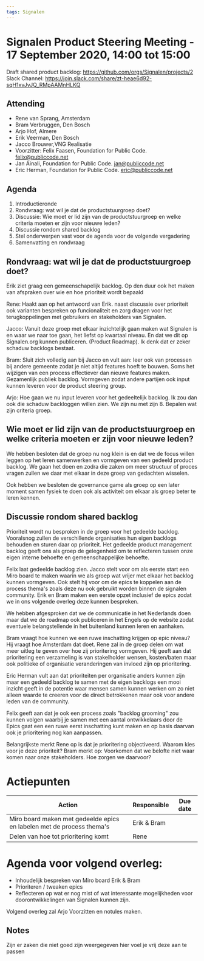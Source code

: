 ```yaml
---
tags: Signalen
---
```


# Signalen Product Steering Meeting - 17 September 2020,  14:00 tot 15:00
Draft shared product backlog: https://github.com/orgs/Signalen/projects/2
Slack Channel: https://join.slack.com/share/zt-heae6d92-sqH1xvJvJQ_RMpAAMnHLKQ

## Attending

- Rene van Sprang, Amsterdam
- Bram Verbruggen, Den Bosch
- Arjo Hof, Almere
- Erik Veerman, Den Bosch
- Jacco Brouwer,VNG Realisatie
- Voorzitter: Felix Faasen, Foundation for Public Code. felix@publiccode.net
- Jan Ainali, Foundation for Public Code. jan@publiccode.net
- Eric Herman, Foundation for Public Code. eric@publiccode.net

## Agenda

1. Introductieronde
2. Rondvraag: wat wil je dat de productstuurgroep doet?
3. Discussie: Wie moet er lid zijn van de productstuurgroep en welke criteria moeten er zijn voor nieuwe leden?
4. Discussie rondom shared backlog 
5. Stel onderwerpen vast voor de agenda voor de volgende vergadering
6. Samenvatting en rondvraag


## Rondvraag: wat wil je dat de productstuurgroep doet?

Erik ziet graag een gemeenschapelijk backlog. Op den duur ook het maken van afspraken over wie en hoe prioriteit wordt bepaald

Rene: Haakt aan op het antwoord van Erik. naast discussie over prioriteit ook varianten bespreken op funcionaliteit en zorg dragen voor het terugkoppelingen met gebruikers en stakeholders van Signalen.

Jacco: Vanuit deze groep met elkaar inzichtelijk gaan maken wat Signalen is en waar we naar toe gaan, het liefst op kwartaal niveau. En dat we dit op Signalen.org kunnen publiceren. (Product Roadmap). Ik denk dat er zeker schaduw backlogs bestaat.

Bram: Sluit zich volledig aan bij Jacco en vult aan: leer ook van processen bij andere gemeente zodat je niet altijd features hoeft te bouwen. Soms het wijzigen van een process effectiever dan nieuwe features maken. Gezamenlijk publiek backlog. Vormgeven zodat andere partijen ook input kunnen leveren voor de product steering group.

Arjo:
Hoe gaan we nu input leveren voor het gedeeltelijk backlog. Ik zou dan ook die schaduw backloggen willen zien.
We zijn nu met zijn 8. Bepalen wat zijn criteria groep.

## Wie moet er lid zijn van de productstuurgroep en welke criteria moeten er zijn voor nieuwe leden?
We hebben besloten dat de groep nu nog klein is en dat we de focus willen leggen op het leren samenwerken en vormgeven van een gedeeld product backlog. We gaan het doen en zodra die zaken om meer structuur of proces vragen zullen we daar met elkaar in deze groep van gedachten wisselen.

Ook hebben we besloten de governance game als groep op een later moment samen fysiek te doen ook als activiteit om elkaar als groep beter te leren kennen.


## Discussie rondom shared backlog 
Prioriteit wordt nu besproken in de groep voor het gedeelde backlog. Vooralsnog zullen de verschillende organisaties hun eigen backlogs behouden en sturen daar op prioriteit. Het gedeelde product management backlog geeft ons als groep de gelegenheid om te reflecteren tussen onze eigen interne behoefte en gemeenschappelijke behoefte. 

Felix laat gedeelde backlog zien. Jacco stelt voor om als eerste start een Miro board te maken waarin we als groep wat vrijer met elkaar het backlog kunnen vormgeven. Ook stelt hij voor om de epics te koppelen aan de process thema's zoals deze nu ook gebruikt worden binnen de signalen community.
Erik en Bram maken een eerste opzet inclusief de epics zodat we in ons volgende overleg deze kunnen bespreken.

We hebben afgesproken dat we de communicatie in het Nederlands doen maar dat we de roadmap ook publiceren in het Engels op de website zodat eventuele belangstellende in het buitenland kunnen leren en aanhaken.

Bram vraagt hoe kunnen we een ruwe inschatting krijgen op epic niveau? Hij vraagt hoe Amsterdam dat doet. 
Rene zal in de groep delen om wat meer uitleg te geven over hoe zij prioritering vormgeven. Hij geeft aan dat prioritering een verzameling is van stakelholder wensen, kosten/baten maar ook politieke of organisatie veranderingen van invloed zijn op prioritering.

Eric Herman vult aan dat prioriteiten per organisatie anders kunnen zijn maar een gedeeld backlog te samen met de eigen backlogs een mooi inzicht geeft in de potentie waar mensen samen kunnen werken om zo niet alleen waarde te creeren voor de direct betrokkenen maar ook voor andere leden van de community.

Felix geeft aan dat je ook een process zoals "backlog grooming" zou kunnen volgen waarbij je samen met een aantal ontwikkelaars door de Epics gaat een een ruwe eerst inschatting kunt maken en op basis daarvan ook je prioritering nog kan aanpassen.

Belangrijkste merkt Rene op is dat je prioritering objectiveerd. Waarom kies voor je deze prioriteit?
Bram merkt op: Voorkomen dat we belofte niet waar komen naar onze stakeholders. Hoe zorgen we daarvoor?


# Actiepunten

| Action  | Responsible | Due date |
| ------- | ----------- | -------- |
| Miro board maken met gedeelde epics en labelen met de process thema's | Erik & Bram  | |
| Delen van hoe tot prioritering komt | Rene |

# Agenda voor volgend overleg:
- Inhoudelijk bespreken van Miro board Erik & Bram
- Prioriteren / tweaken epics
- Reflecteren op wat er nog mist of wat interessante mogelijkheden voor doorontwikkelingen van Signalen kunnen zijn.

Volgend overleg zal Arjo Voorzitten en notules maken.

## Notes
Zijn er zaken die niet goed zijn weergegeven hier voel je vrij deze aan te passen

